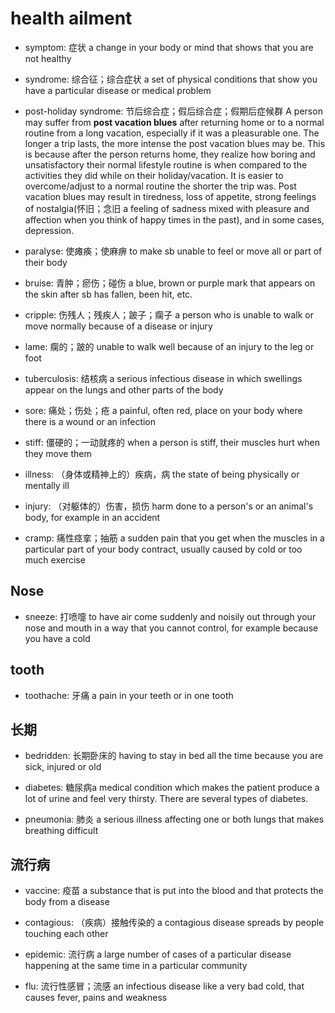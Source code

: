 # health ailment

- symptom: 症状 a change in your body or mind that shows that you are not healthy

- syndrome: 综合征；综合症状 a set of physical conditions that show you have a particular disease or medical problem
- post-holiday syndrome: 节后综合症；假后综合症；假期后症候群 A person may suffer from **post vacation blues** after returning home or to a normal routine from a long vacation, especially if it was a pleasurable one. The longer a trip lasts, the more intense the post vacation blues may be. This is because after the person returns home, they realize how boring and unsatisfactory their normal lifestyle routine is when compared to the activities they did while on their holiday/vacation. It is easier to overcome/adjust to a normal routine the shorter the trip was. Post vacation blues may result in tiredness, loss of appetite, strong feelings of nostalgia(怀旧；念旧 a feeling of sadness mixed with pleasure and affection when you think of happy times in the past), and in some cases, depression.

- paralyse: 使瘫痪；使麻痹 to make sb unable to feel or move all or part of their body
- bruise: 青肿；瘀伤；碰伤 a blue, brown or purple mark that appears on the skin after sb has fallen, been hit, etc.
- cripple: 伤残人；残疾人；跛子；瘸子 a person who is unable to walk or move normally because of a disease or injury
- lame: 瘸的；跛的 unable to walk well because of an injury to the leg or foot

- tuberculosis: 结核病 a serious infectious disease in which swellings appear on the lungs and other parts of the body

- sore: 痛处；伤处；疮 a painful, often red, place on your body where there is a wound or an infection
- stiff: 僵硬的；一动就疼的 when a person is stiff, their muscles hurt when they move them

- illness: （身体或精神上的）疾病，病 the state of being physically or mentally ill
- injury: （对躯体的）伤害，损伤 harm done to a person's or an animal's body, for example in an accident

- cramp: 痛性痉挛；抽筋 a sudden pain that you get when the muscles in a particular part of your body contract, usually caused by cold or too much exercise

## Nose

- sneeze: 打喷嚏 to have air come suddenly and noisily out through your nose and mouth in a way that you cannot control, for example because you have a cold

## tooth

- toothache: 牙痛 a pain in your teeth or in one tooth

## 长期

- bedridden: 长期卧床的 having to stay in bed all the time because you are sick, injured or old
- diabetes: 糖尿病a medical condition which makes the patient produce a lot of urine and feel very thirsty. There are several types of diabetes.

- pneumonia: 肺炎 a serious illness affecting one or both lungs that makes breathing difficult

## 流行病

- vaccine: 疫苗 a substance that is put into the blood and that protects the body from a disease

- contagious: （疾病）接触传染的 a contagious disease spreads by people touching each other

- epidemic: 流行病 a large number of cases of a particular disease happening at the same time in a particular community
- flu: 流行性感冒；流感 an infectious disease like a very bad cold, that causes fever, pains and weakness